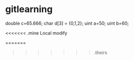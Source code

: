 # gitlearning

double c=65.666;
char d[3] = {0,1,2};
uint a=50;
uint b=60;



<<<<<<< .mine
Local modify

=======


>>>>>>> .theirs
